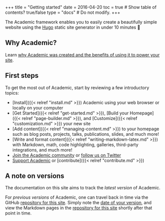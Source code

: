 +++
title = "Getting started"
date = 2016-04-20
toc = true  # Show table of contents? true/false
type = "docs"  # Do not modify.
+++

The Academic framework enables you to easily create a beautifully simple website using the [Hugo](https://gohugo.io) static site generator in under 10 minutes :rocket:

<script type="text/javascript" src="http://www.polljunkie.com/Scripts/embedder.js?v=1"></script>
<script type="text/javascript">
PollJunkie.show({"s":"academic","width":"300","height":"300","code":"bbggyy","borderColor":"#44ADE9","barBgColor":"#44ADE9","fontColor":"#fff"});
</script>

## Why Academic?

Learn [why Academic was created and the benefits of using it to power your site](https://georgecushen.com/create-your-website-with-hugo/).

## First steps

To get the most out of Academic, start by reviewing a few introductory topics:

- [Install]({{< relref "install.md" >}}) Academic using your web browser or locally on your computer
- [Get Started]({{< relref "get-started.md" >}}), [Build your Homepage]({{< relref "page-builder.md" >}}), and [Customize]({{< relref "customization.md" >}}) your new site
- [Add content]({{< relref "managing-content.md" >}}) to your homepage such as blog posts, projects, talks, publications, slides, and much more!
- [Write and format content]({{< relref "writing-markdown-latex.md" >}}) with Markdown, math, code highlighting, galleries, third-party integrations, and much more!
- [Join the Academic community](https://spectrum.chat/academic) or [follow us on Twitter](https://twitter.com/source_themes)
- [Support Academic](../#support) or [contribute]({{< relref "contribute.md" >}})

## A note on versions

The documentation on this site aims to track the _latest version_ of Academic. 

For _previous versions_ of Academic, one can travel back in time via the GitHub [repository for this site](https://github.com/sourcethemes/academic-www). Simply note the [date of your version](https://github.com/gcushen/hugo-academic/releases), and view the Markdown pages in the [repository for this site](https://github.com/sourcethemes/academic-www) shortly after that point in time.
